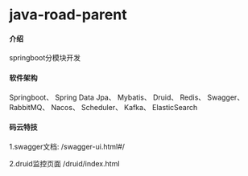 # java-road-parent

#### 介绍
springboot分模块开发

#### 软件架构
Springboot、
Spring Data Jpa、
Mybatis、
Druid、
Redis、
Swagger、
RabbitMQ、
Nacos、
Scheduler、
Kafka、
ElasticSearch

#### 码云特技

1.swagger文档: /swagger-ui.html#/

2.druid监控页面 /druid/index.html